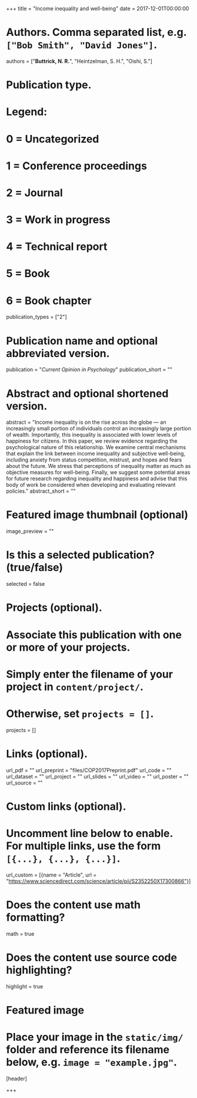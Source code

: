 +++
title = "Income inequality and well-being"
date = 2017-12-01T00:00:00

# Authors. Comma separated list, e.g. `["Bob Smith", "David Jones"]`.
authors = ["**Buttrick, N. R.**", "Heintzelman, S. H.", "Oishi, S."]

# Publication type.
# Legend:
# 0 = Uncategorized
# 1 = Conference proceedings
# 2 = Journal
# 3 = Work in progress
# 4 = Technical report
# 5 = Book
# 6 = Book chapter
publication_types = ["2"]

# Publication name and optional abbreviated version.
publication = "*Current Opinion in Psychology*"
publication_short = ""

# Abstract and optional shortened version.
abstract = "Income inequality is on the rise across the globe — an increasingly small portion of individuals control an increasingly large portion of wealth. Importantly, this inequality is associated with lower levels of happiness for citizens. In this paper, we review evidence regarding the psychological nature of this relationship. We examine central mechanisms that explain the link between income inequality and subjective well-being, including anxiety from status competition, mistrust, and hopes and fears about the future. We stress that perceptions of inequality matter as much as objective measures for well-being. Finally, we suggest some potential areas for future research regarding inequality and happiness and advise that this body of work be considered when developing and evaluating relevant policies."
abstract_short = ""

# Featured image thumbnail (optional)
image_preview = ""

# Is this a selected publication? (true/false)
selected = false

# Projects (optional).
#   Associate this publication with one or more of your projects.
#   Simply enter the filename of your project in `content/project/`.
#   Otherwise, set `projects = []`.
projects = []

# Links (optional).
url_pdf = ""
url_preprint = "files/COP2017Preprint.pdf"
url_code = ""
url_dataset = ""
url_project = ""
url_slides = ""
url_video = ""
url_poster = ""
url_source = ""

# Custom links (optional).
#   Uncomment line below to enable. For multiple links, use the form `[{...}, {...}, {...}]`.
url_custom = [{name = "Article", url = "https://www.sciencedirect.com/science/article/pii/S2352250X17300866"}]

# Does the content use math formatting?
math = true

# Does the content use source code highlighting?
highlight = true

# Featured image
# Place your image in the `static/img/` folder and reference its filename below, e.g. `image = "example.jpg"`.
[header]

+++

